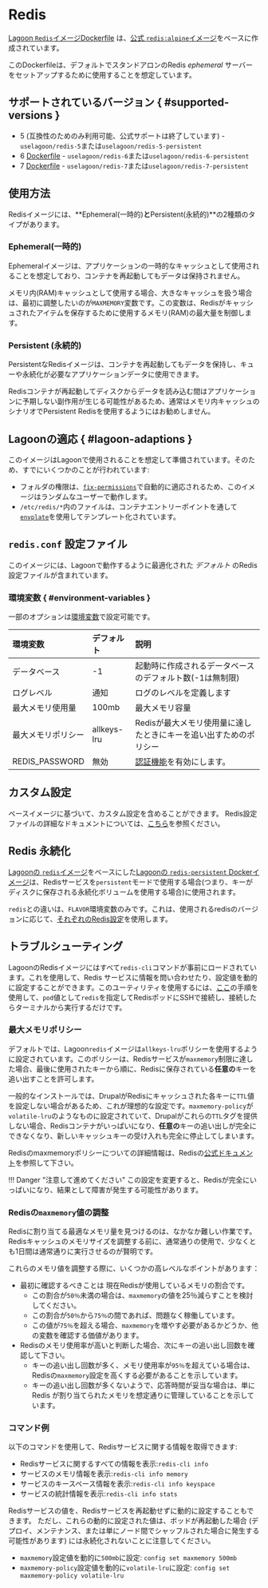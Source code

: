 # Redis

[Lagoon `Redis`イメージDockerfile](https://github.com/uselagoon/lagoon-images/blob/main/images/redis) は、[公式 `redis:alpine`イメージ](https://hub.docker.com/_/redis/)をベースに作成されています。

このDockerfileは、デフォルトでスタンドアロンのRedis _ephemeral_ サーバーをセットアップするために使用することを想定しています。

## サポートされているバージョン { #supported-versions }

* 5 \(互換性のためのみ利用可能、公式サポートは終了しています\) - `uselagoon/redis-5`または`uselagoon/redis-5-persistent`
* 6 [Dockerfile](https://github.com/uselagoon/lagoon-images/blob/main/images/redis/6.Dockerfile) - `uselagoon/redis-6`または`uselagoon/redis-6-persistent`
* 7 [Dockerfile](https://github.com/uselagoon/lagoon-images/blob/main/images/redis/7.Dockerfile) - `uselagoon/redis-7`または`uselagoon/redis-7-persistent`

## 使用方法

Redisイメージには、**Ephemeral(一時的)**と**Persistent(永続的)**の2種類のタイプがあります。

### Ephemeral(一時的)

Ephemeralイメージは、アプリケーションの一時的なキャッシュとして使用されることを想定しており、コンテナを再起動してもデータは保持されません。

メモリ内(RAM)キャッシュとして使用する場合、大きなキャッシュを扱う場合は、最初に調整したいのが`MAXMEMORY`変数です。この変数は、Redisがキャッシュされたアイテムを保存するために使用するメモリ(RAM)の最大量を制御します。

### Persistent (永続的)

PersistentなRedisイメージは、コンテナを再起動してもデータを保持し、キューや永続化が必要なアプリケーションデータに使用できます。

Redisコンテナが再起動してディスクからデータを読み込む間はアプリケーションに予期しない副作用が生じる可能性があるため、通常はメモリ内キャッシュのシナリオでPersistent Redisを使用するようにはお勧めしません。

## Lagoonの適応 { #lagoon-adaptions }

このイメージはLagoonで使用されることを想定して準備されています。そのため、すでにいくつかのことが行われています:

* フォルダの権限は、[`fix-permissions`](https://github.com/uselagoon/lagoon-images/blob/main/images/commons/fix-permissions)で自動的に適応されるため、このイメージはランダムなユーザーで動作します。
* `/etc/redis/*`内のファイルは、コンテナエントリーポイントを通して[`envplate`](https://github.com/kreuzwerker/envplate)を使用してテンプレート化されています。

## `redis.conf` 設定ファイル

このイメージには、Lagoonで動作するように最適化された _デフォルト_ のRedis設定ファイルが含まれています。

### 環境変数 { #environment-variables }

一部のオプションは[環境変数](../concepts-advanced/environment-variables.md)で設定可能です。

| 環境変数 | デフォルト     |                                         説明                                         |
| :------------------- | :---------- | :----------------------------------------------------------------------------------------- |
| データベース            | -1          | 起動時に作成されるデータベースのデフォルト数(-1は無制限)                                            |
| ログレベル             | 通知      | ログのレベルを定義します                                                                  |
| 最大メモリ使用量            | 100mb       | 最大メモリ容量                                                                  |
| 最大メモリポリシー            | allkeys-lru | Redisが最大メモリ使用量に達したときにキーを追い出すためのポリシー            |
| REDIS_PASSWORD       | 無効    | [認証機能](https://redis.io/topics/security#authentication-feature)を有効にします。 |

## カスタム設定

ベースイメージに基づいて、カスタム設定を含めることができます。
Redis設定ファイルの詳細なドキュメントについては、[こちら](https://github.com/redis/redis/blob/7.2.5/redis.conf)を参照ください。

## Redis 永続化

[Lagoonの `redis`イメージ](https://github.com/uselagoon/lagoon-images/blob/main/images/redis/6.Dockerfile)をベースにした[Lagoonの `redis-persistent` Dockerイメージ](https://github.com/uselagoon/lagoon-images/blob/main/images/redis-persistent/6.Dockerfile)は、Redisサービスを`persistent`モードで使用する場合(つまり、キーがディスクに保存される永続化ボリュームを使用する場合)に使用されます。

`redis`との違いは、`FLAVOR`環境変数のみです。これは、使用されるredisのバージョンに応じて、[それぞれのRedis設定](https://github.com/uselagoon/lagoon-images/tree/main/images/redis/conf)を使用します。

## トラブルシューティング

LagoonのRedisイメージにはすべて`redis-cli`コマンドが事前にロードされています。これを使用して、Redis サービスに情報を問い合わせたり、設定値を動的に設定することができます。このユーティリティを使用するには、[ここ](../interacting/ssh.md)の手順を使用して、`pod`値として`redis`を指定してRedisポッドにSSHで接続し、接続したらターミナルから実行するだけです。

### 最大メモリポリシー

デフォルトでは、Lagoon`redis`イメージは`allkeys-lru`ポリシーを使用するように設定されています。このポリシーは、Redisサービスが`maxmemory`制限に達した場合、最後に使用されたキーから順に、Redisに保存されている**任意の**キーを追い出すことを許可します。

一般的なインストールでは、DrupalがRedisにキャッシュされた各キーに`TTL`値を設定しない場合があるため、これが理想的な設定です。`maxmemory-policy`が`volatile-lru`のようなものに設定されていて、Drupalがこれらの`TTL`タグを提供しない場合、Redisコンテナがいっぱいになり、**任意の**キーの追い出しが完全にできなくなり、新しいキャッシュキーの受け入れも完全に停止してしまいます。

Redisのmaxmemoryポリシーについての詳細情報は、Redisの[公式ドキュメント](https://redis.io/docs/manual/eviction/#eviction-policies)を参照して下さい。

!!! Danger "注意して進めてください"
    この設定を変更すると、Redisが完全にいっぱいになり、結果として障害が発生する可能性があります。

### Redisの`maxmemory`値の調整

Redisに割り当てる最適なメモリ量を見つけるのは、なかなか難しい作業です。Redisキャッシュのメモリサイズを調整する前に、通常通りの使用で、少なくとも1日間は通常通りに実行させるのが賢明です。

これらのメモリ値を調整する際に、いくつかの高レベルなポイントがあります：

* 最初に確認するべきことは 現在Redisが使用しているメモリの割合です。
  * この割合が`50％`未満の場合は、`maxmemory`の値を25％減らすことを検討してください。
  * この割合が`50％`から`75％`の間であれば、問題なく稼働しています。
  * この値が`75％`を超える場合、`maxmemory`を増やす必要があるかどうか、他の変数を確認する価値があります。
* Redisのメモリ使用率が高いと判断した場合、次にキーの追い出し回数を確認して下さい。
  * キーの追い出し回数が多く、メモリ使用率が`95％`を超えている場合は、Redisの`maxmemory`設定を高くする必要があることを示しています。
  * キーの追い出し回数が多くないようで、応答時間が妥当な場合は、単に Redis が割り当てられたメモリを想定通りに管理していることを示しています。

### コマンド例

以下のコマンドを使用して、Redisサービスに関する情報を取得できます:

* Redisサービスに関するすべての情報を表示:`redis-cli info`
* サービスのメモリ情報を表示:`redis-cli info memory`
* サービスのキースペース情報を表示:`redis-cli info keyspace`
* サービスの統計情報を表示:`redis-cli info stats`

Redisサービスの値を、Redisサービスを再起動せずに動的に設定することもできます。 ただし、これらの動的に設定された値は、ポッドが再起動した場合 (デプロイ、メンテナンス、または単にノード間でシャッフルされた場合に発生する可能性があります) には永続化されないことに注意してください。

* `maxmemory`設定値を動的に`500mb`に設定: `config set maxmemory 500mb`
* `maxmemory-policy`設定値を動的に`volatile-lru`に設定: `config set maxmemory-policy volatile-lru`
